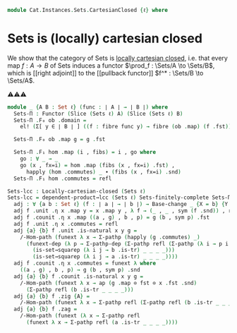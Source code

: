 <!--
```agda
open import Cat.CartesianClosed.Locally
open import Cat.Instances.Sets.Complete
open import Cat.Diagram.Exponential
open import Cat.Functor.Pullback
open import Cat.Functor.Adjoint
open import Cat.Instances.Slice
open import Cat.Prelude
```
-->

```agda
module Cat.Instances.Sets.CartesianClosed {ℓ} where
```

<!--
```agda
open Functor
open /-Obj
open /-Hom
open _⊣_
open _=>_
```
-->

# Sets is (locally) cartesian closed

We show that the category of Sets is [locally cartesian closed], i.e.
that every map $f : A \to B$ of Sets induces a functor $\prod_f :
\Sets/A \to \Sets/B$, which is [[right adjoint]] to the [[pullback
functor]] $f^* : \Sets/B \to \Sets/A$.

[locally cartesian closed]: Cat.CartesianClosed.Locally.html

⚠️⚠️⚠️

```agda
module _ {A B : Set ℓ} (func : ∣ A ∣ → ∣ B ∣) where
  Sets-Π : Functor (Slice (Sets ℓ) A) (Slice (Sets ℓ) B)
  Sets-Π .F₀ ob .domain =
    el! (Σ[ y ∈ ∣ B ∣ ] ((f : fibre func y) → fibre (ob .map) (f .fst)))

  Sets-Π .F₀ ob .map g = g .fst

  Sets-Π .F₁ hom .map (i , fibs) = i , go where
    go : ∀ _ → _
    go (x , fx=i) = hom .map (fibs (x , fx=i) .fst) ,
      happly (hom .commutes) _ ∙ (fibs (x , fx=i) .snd)
  Sets-Π .F₁ hom .commutes = refl
```

<!--
```agda
  Sets-Π .F-id = ext λ x → Σ-pathp refl
    (funext λ x → Σ-pathp refl (A .is-tr _ _ _ _))
  Sets-Π .F-∘ f g = ext λ x → Σ-pathp refl
    (funext λ x → Σ-pathp refl (A .is-tr _ _ _ _))
```
-->

```agda
Sets-lcc : Locally-cartesian-closed (Sets ℓ)
Sets-lcc = dependent-product→lcc (Sets ℓ) Sets-finitely-complete Sets-Π adj where
  adj : ∀ {a b : Set ℓ} (f : ∣ a ∣ → ∣ b ∣) → Base-change _ {X = b} {Y = a} f ⊣ Sets-Π f
  adj f .unit .η x .map y = x .map y , λ f → (_ , _ , sym (f .snd)) , refl
  adj f .counit .η x .map ((a , g) , b , p) = g (b , sym p) .fst
  adj f .unit .η x .commutes = refl
  adj {a} {b} f .unit .is-natural x y g =
    /-Hom-path (funext λ x → Σ-pathp (happly (g .commutes) _)
      (funext-dep (λ p → Σ-pathp-dep (Σ-pathp refl (Σ-pathp (λ i → p i .fst)
        (is-set→squarep (λ i j → b .is-tr) _ _ _ _)))
        (is-set→squarep (λ i j → a .is-tr) _ _ _ _))))
  adj f .counit .η x .commutes = funext λ where
    ((a , g) , b , p) → g (b , sym p) .snd
  adj {a} {b} f .counit .is-natural x y g =
    /-Hom-path (funext λ x → ap (g .map ⊙ fst ⊙ x .fst .snd)
      (Σ-pathp refl (b .is-tr _ _ _ _)))
  adj {a} {b} f .zig {A} =
    /-Hom-path (funext λ x → Σ-pathp refl (Σ-pathp refl (b .is-tr _ _ _ _)))
  adj {a} {b} f .zag =
    /-Hom-path (funext (λ x → Σ-pathp refl
      (funext λ x → Σ-pathp refl (a .is-tr _ _ _ _))))
```

